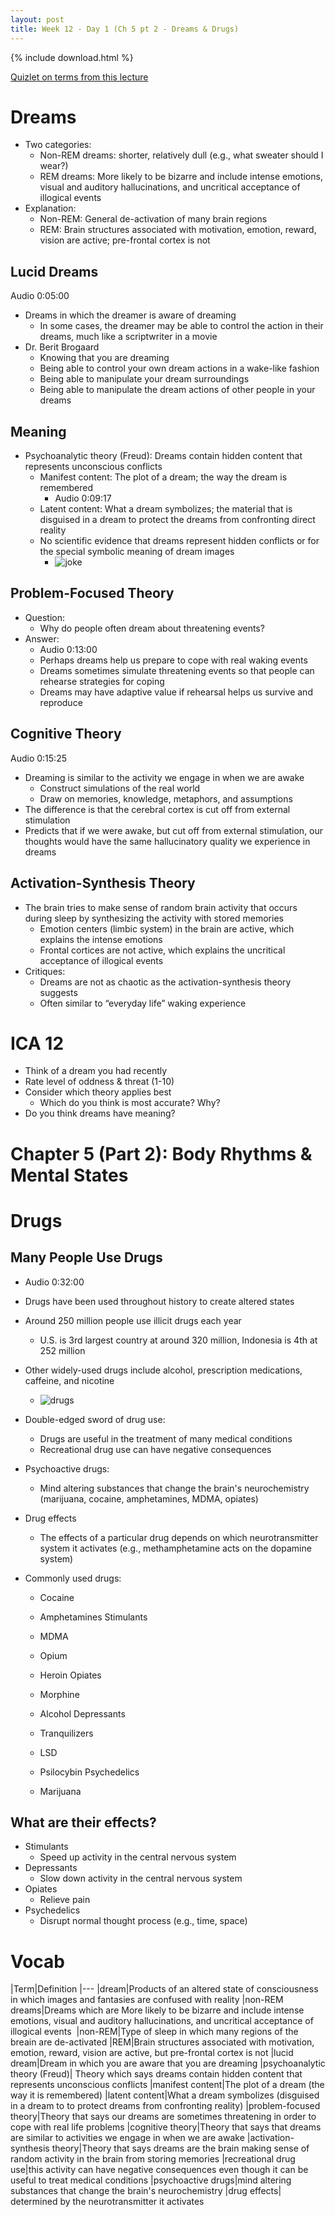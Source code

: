 ```yaml
---
layout: post
title: Week 12 - Day 1 (Ch 5 pt 2 - Dreams & Drugs)
---
```


{% include download.html %}

[Quizlet on terms from this lecture](https://quizlet.com/_25xo1e)

# Dreams

+ Two categories:
	+ Non-REM dreams: shorter, relatively dull (e.g., what sweater should I wear?) 
	+ REM dreams: More likely to be bizarre and include intense emotions, visual and auditory hallucinations, and uncritical acceptance of illogical events 
+ Explanation: 
	+ Non-REM: General de-activation of many brain regions
	+ REM: Brain structures associated with motivation, emotion, reward, vision are active; pre-frontal cortex is not 

## Lucid Dreams

Audio 0:05:00

+ Dreams in which the dreamer is aware of dreaming
	+ In some cases, the dreamer may be able to control the action in their dreams, much like a scriptwriter in a movie
+ Dr. Berit Brogaard 
	+ Knowing that you are dreaming
	+ Being able to control your own dream actions in a wake-like fashion
	+ Being able to manipulate your dream surroundings
	+ Being able to manipulate the dream actions of other people in your dreams

## Meaning
+ Psychoanalytic theory (Freud): Dreams contain hidden content that represents unconscious conflicts
	+ Manifest content: The plot of a dream; the way the dream is remembered
		+ Audio 0:09:17
	+ Latent content: What a dream symbolizes; the material that is disguised in a dream to protect the dreams from confronting direct reality
	+ No scientific evidence that dreams represent hidden conflicts or for the special symbolic meaning of dream images 
		+ ![joke](http://i.imgur.com/UyhlvZT.png)

## Problem-Focused Theory
+ Question: 
	+ Why do people often dream about threatening events? 
+ Answer: 
	+ Audio 0:13:00
	+ Perhaps dreams help us prepare to cope with real waking events
	+ Dreams sometimes simulate threatening events so that people can rehearse strategies for coping
	+ Dreams may have adaptive value if rehearsal helps us survive and reproduce

## Cognitive Theory

Audio 0:15:25
+ Dreaming is similar to the activity we engage in when we are awake
	+ Construct simulations of the real world
	+ Draw on memories, knowledge, metaphors, and assumptions
+ The difference is that the cerebral cortex is cut off from external stimulation
+ Predicts that if we were awake, but cut off from external stimulation, our thoughts would have the same hallucinatory quality we experience in dreams

## Activation-Synthesis Theory
+ The brain tries to make sense of random brain activity that occurs during sleep by synthesizing the activity with stored memories
	+ Emotion centers (limbic system) in the brain are active, which explains the intense emotions 
	+ Frontal cortices are not active, which explains the uncritical acceptance of illogical events
+ Critiques: 
	+ Dreams are not as chaotic as the activation-synthesis theory suggests
	+ Often similar to “everyday life” waking experience 

# ICA 12
+ Think of a dream you had recently
+ Rate level of oddness & threat (1-10)
+ Consider which theory applies best
	+ Which do you think is most accurate? Why?
+ Do you think dreams have meaning?

# Chapter 5 (Part 2): Body Rhythms & Mental States

# Drugs

## Many People Use Drugs
+ Audio 0:32:00
+ Drugs have been used throughout history to create altered states
+ Around 250 million people use illicit drugs each year
	+ U.S. is 3rd largest country at around 320 million, Indonesia is 4th at 252 million
+ Other widely-used drugs include alcohol, prescription medications, caffeine, and nicotine
	+ ![drugs](http://i.imgur.com/Uexf2pI.png)
+ Double-edged sword of drug use:
	+ Drugs are useful in the treatment of many medical conditions
	+ Recreational drug use can have negative consequences
+ Psychoactive drugs:
	+ Mind altering substances that change the brain's neurochemistry (marijuana, cocaine, amphetamines, MDMA, opiates)
+ Drug effects
	+ The effects of a particular drug depends on which neurotransmitter system it activates (e.g., methamphetamine acts on the dopamine system)

+ Commonly used drugs:

	+ Cocaine
	+ Amphetamines          Stimulants
	+ MDMA

	+ Opium
	+ Heroin                 Opiates
	+ Morphine

	+ Alcohol               Depressants
	+ Tranquilizers


	+ LSD
	+ Psilocybin               Psychedelics
	+ Marijuana

## What are their effects?
+ Stimulants
	+ Speed up activity in the central nervous system
+ Depressants
	+ Slow down activity in the central nervous system
+ Opiates
	+  Relieve pain
+ Psychedelics
	+ Disrupt normal thought process (e.g., time, space)


# Vocab

|Term|Definition
|---
|dream|Products of an altered state of consciousness in which images and fantasies are confused with reality
|non-REM dreams|Dreams which are More likely to be bizarre and include intense emotions, visual and auditory hallucinations, and uncritical acceptance of illogical events 
|non-REM|Type of sleep in which many regions of the breain are de-activated
|REM|Brain structures associated with motivation, emotion, reward, vision are active, but pre-frontal cortex is not
|lucid dream|Dream in which you are aware that you are dreaming
|psychoanalytic theory (Freud)| Theory which says dreams contain hidden content that represents unconscious conflicts
|manifest content|The plot of a dream (the way it is remembered)
|latent content|What a dream symbolizes (disguised in a dream to to protect dreams from confronting reality)
|problem-focused theory|Theory that says our dreams are sometimes threatening in order to cope with real life problems
|cognitive theory|Theory that says that dreams are similar to activities we engage in when we are awake
|activation-synthesis theory|Theory that says dreams are the brain making sense of random activity in the brain from storing memories
|recreational drug use|this activity can have negative consequences even though it can be useful to treat medical conditions
|psychoactive drugs|mind altering substances that change the brain's neurochemistry
|drug effects| determined by the neurotransmitter it activates
